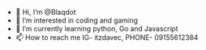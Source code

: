 - 👋 Hi, I’m @Blaqdot
- 👀 I’m interested in coding and gaming
- 🌱 I’m currently learning python, Go and Javascript
- 📫 How to reach me IG- itzdavec, PHONE- 09155612384

<!---
Blaqdot/Blaqdot is a ✨ special ✨ repository because its `README.md` (this file) appears on your GitHub profile.
You can click the Preview link to take a look at your changes.
--->
